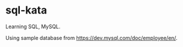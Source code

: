 # sql-kata

Learning SQL, MySQL.

Using sample database from https://dev.mysql.com/doc/employee/en/.
